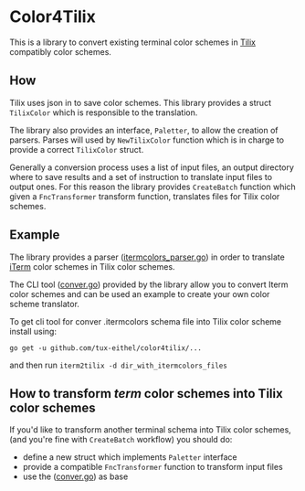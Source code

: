 # Color4Tilix

This is a library to convert existing terminal color schemes in [Tilix](https://gnunn1.github.io/tilix-web/) compatibly color schemes.


## How

Tilix uses json in to save color schemes. This library provides a struct `TilixColor` which is responsible to the translation.

The library also provides an interface, `Paletter`, to allow the creation of parsers. Parses will used by `NewTilixColor` function which is in charge to provide a correct `TilixColor` struct.

Generally a conversion process uses a list of input files, an output directory where to save results and a set of instruction to translate input files to output ones. For this reason the library provides `CreateBatch` function which given a `FncTransformer` transform function, translates files for Tilix color schemes.

## Example

The library provides a parser ([itermcolors_parser.go](itermcolors_parser.go)) in order to translate [iTerm](https://iterm2.com/) color schemes in Tilix color schemes.

The CLI tool ([conver.go](iterm2tilix/convert.go)) provided by the library allow you to convert Iterm color schemes and can be used an example to create your own color scheme translator.

To get cli tool for conver .itermcolors schema file into Tilix color scheme install using:

```
go get -u github.com/tux-eithel/color4tilix/...
```

and then run `iterm2tilix -d dir_with_itermcolors_files`

## How to transform *term* color schemes into Tilix color schemes

If you'd like to transform another terminal schema into Tilix color schemes, (and you're fine with `CreateBatch` workflow) you should do:
 
 - define a new struct which implements `Paletter` interface
 - provide a compatible `FncTransformer` function to transform input files
 - use the ([conver.go](iterm2tilix/convert.go)) as base
